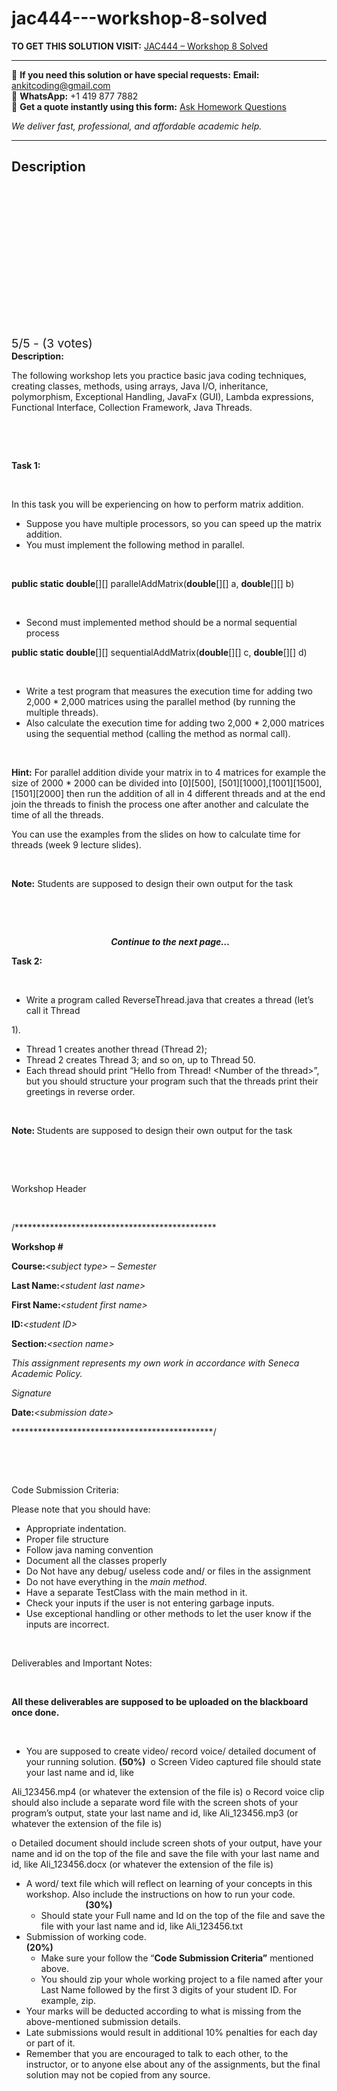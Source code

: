 # jac444---workshop-8-solved
**TO GET THIS SOLUTION VISIT:** [JAC444 – Workshop 8 Solved](https://www.ankitcodinghub.com/product/jac444-workshop-8-solved/)


---

📩 **If you need this solution or have special requests:** **Email:** ankitcoding@gmail.com  
📱 **WhatsApp:** +1 419 877 7882  
📄 **Get a quote instantly using this form:** [Ask Homework Questions](https://www.ankitcodinghub.com/services/ask-homework-questions/)

*We deliver fast, professional, and affordable academic help.*

---

<h2>Description</h2>



<div class="kk-star-ratings kksr-auto kksr-align-center kksr-valign-top" data-payload="{&quot;align&quot;:&quot;center&quot;,&quot;id&quot;:&quot;77095&quot;,&quot;slug&quot;:&quot;default&quot;,&quot;valign&quot;:&quot;top&quot;,&quot;ignore&quot;:&quot;&quot;,&quot;reference&quot;:&quot;auto&quot;,&quot;class&quot;:&quot;&quot;,&quot;count&quot;:&quot;3&quot;,&quot;legendonly&quot;:&quot;&quot;,&quot;readonly&quot;:&quot;&quot;,&quot;score&quot;:&quot;5&quot;,&quot;starsonly&quot;:&quot;&quot;,&quot;best&quot;:&quot;5&quot;,&quot;gap&quot;:&quot;4&quot;,&quot;greet&quot;:&quot;Rate this product&quot;,&quot;legend&quot;:&quot;5\/5 - (3 votes)&quot;,&quot;size&quot;:&quot;24&quot;,&quot;title&quot;:&quot;JAC444&nbsp;- Workshop 8 Solved&quot;,&quot;width&quot;:&quot;138&quot;,&quot;_legend&quot;:&quot;{score}\/{best} - ({count} {votes})&quot;,&quot;font_factor&quot;:&quot;1.25&quot;}">

<div class="kksr-stars">

<div class="kksr-stars-inactive">
            <div class="kksr-star" data-star="1" style="padding-right: 4px">


<div class="kksr-icon" style="width: 24px; height: 24px;"></div>
        </div>
            <div class="kksr-star" data-star="2" style="padding-right: 4px">


<div class="kksr-icon" style="width: 24px; height: 24px;"></div>
        </div>
            <div class="kksr-star" data-star="3" style="padding-right: 4px">


<div class="kksr-icon" style="width: 24px; height: 24px;"></div>
        </div>
            <div class="kksr-star" data-star="4" style="padding-right: 4px">


<div class="kksr-icon" style="width: 24px; height: 24px;"></div>
        </div>
            <div class="kksr-star" data-star="5" style="padding-right: 4px">


<div class="kksr-icon" style="width: 24px; height: 24px;"></div>
        </div>
    </div>

<div class="kksr-stars-active" style="width: 138px;">
            <div class="kksr-star" style="padding-right: 4px">


<div class="kksr-icon" style="width: 24px; height: 24px;"></div>
        </div>
            <div class="kksr-star" style="padding-right: 4px">


<div class="kksr-icon" style="width: 24px; height: 24px;"></div>
        </div>
            <div class="kksr-star" style="padding-right: 4px">


<div class="kksr-icon" style="width: 24px; height: 24px;"></div>
        </div>
            <div class="kksr-star" style="padding-right: 4px">


<div class="kksr-icon" style="width: 24px; height: 24px;"></div>
        </div>
            <div class="kksr-star" style="padding-right: 4px">


<div class="kksr-icon" style="width: 24px; height: 24px;"></div>
        </div>
    </div>
</div>


<div class="kksr-legend" style="font-size: 19.2px;">
            5/5 - (3 votes)    </div>
    </div>
<strong>Description:</strong>

The following workshop lets you practice basic java coding techniques, creating classes, methods, using arrays, Java I/O, inheritance, polymorphism, Exceptional Handling, JavaFx (GUI), Lambda expressions, Functional Interface, Collection Framework, Java Threads.

&nbsp;

<strong>&nbsp;</strong>

<strong>Task 1:&nbsp; </strong>

<strong>&nbsp;</strong>

In this task you will be experiencing on how to perform matrix addition.

<ul>
<li>Suppose you have multiple processors, so you can speed up the matrix addition.</li>
<li>You must implement the following method in parallel.</li>
</ul>
&nbsp;

<strong>public static double</strong>[][] parallelAddMatrix(<strong>double</strong>[][] a, <strong>double</strong>[][] b)

&nbsp;

<ul>
<li>Second must implemented method should be a normal sequential process</li>
</ul>
<strong>public static double</strong>[][] sequentialAddMatrix(<strong>double</strong>[][] c, <strong>double</strong>[][] d)

&nbsp;

<ul>
<li>Write a test program that measures the execution time for adding two 2,000 * 2,000 matrices using the parallel method (by running the multiple threads).</li>
<li>Also calculate the execution time for adding two 2,000 * 2,000 matrices using the sequential method (calling the method as normal call).</li>
</ul>
&nbsp;

<strong>Hint:</strong> For parallel addition divide your matrix in to 4 matrices for example the size of 2000 * 2000 can be divided into [0][500], [501][1000],[1001][1500],[1501][2000] then run the addition of all in 4 different threads and at the end join the threads to finish the process one after another and calculate the time of all the threads.

You can use the examples from the slides on how to calculate time for threads (week 9 lecture slides).

&nbsp;

<strong>Note:</strong> Students are supposed to design their own output for the task

<strong>&nbsp;</strong>

<strong>&nbsp;</strong>

<strong><em>&nbsp;&nbsp;&nbsp;&nbsp;&nbsp;&nbsp;&nbsp;&nbsp;&nbsp;&nbsp;&nbsp; &nbsp;&nbsp;&nbsp;&nbsp;&nbsp;&nbsp;&nbsp;&nbsp;&nbsp;&nbsp;&nbsp; &nbsp;&nbsp;&nbsp;&nbsp;&nbsp;&nbsp;&nbsp;&nbsp;&nbsp;&nbsp;&nbsp; &nbsp;&nbsp;&nbsp;&nbsp;&nbsp;&nbsp;&nbsp;&nbsp;&nbsp;&nbsp;&nbsp; Continue to the next page… </em></strong>

<strong>Task 2:&nbsp; </strong>

<strong>&nbsp;</strong>

<ul>
<li>Write a program called ReverseThread.java that creates a thread (let’s call it Thread</li>
</ul>
1).

<ul>
<li>Thread 1 creates another thread (Thread 2);</li>
<li>Thread 2 creates Thread 3; and so on, up to Thread 50.</li>
<li>Each thread should print “Hello from Thread! &lt;Number of the thread&gt;”, but you should structure your program such that the threads print their greetings in reverse order.</li>
</ul>
<strong>&nbsp;</strong>

<strong>Note: </strong>Students are supposed to design their own output for the task

&nbsp;

&nbsp;

Workshop Header

&nbsp;

/**********************************************

<strong>Workshop #&nbsp; </strong>

<strong>Course:</strong><em>&lt;subject type&gt; – Semester </em>

<strong>Last Name:</strong><em>&lt;student last name&gt; </em>

<strong>First Name:</strong><em>&lt;student first name&gt; </em>

<strong>ID:</strong><em>&lt;student ID&gt; </em>

<strong>Section:</strong><em>&lt;section name&gt; </em>

<em>This assignment represents my own work in accordance with Seneca Academic Policy. </em>

<em>Signature </em>

<strong>Date:</strong><em>&lt;submission date&gt; </em>

**********************************************/

&nbsp;

<strong>&nbsp;</strong>

Code Submission Criteria:

Please note that you should have:

<ul>
<li>Appropriate indentation.</li>
<li>Proper file structure</li>
<li>Follow java naming convention</li>
<li>Document all the classes properly</li>
<li>Do Not have any debug/ useless code and/ or files in the assignment</li>
<li>Do not have everything in the <em>main method</em>.</li>
<li>Have a separate TestClass with the main method in it.</li>
<li>Check your inputs if the user is not entering garbage inputs.</li>
<li>Use exceptional handling or other methods to let the user know if the inputs are incorrect.</li>
</ul>
&nbsp;

Deliverables and Important Notes:

&nbsp;

<strong>All these deliverables are supposed to be uploaded on the blackboard once done. </strong>

<strong>&nbsp;</strong>

<ul>
<li>You are supposed to create video/ record voice/ detailed document of your running solution. <strong>(50%)</strong>&nbsp; o Screen Video captured file should state your last name and id, like</li>
</ul>
Ali_123456.mp4 (or whatever the extension of the file is) o Record voice clip should also include a separate word file with the screen shots of your program’s output, state your last name and id, like Ali_123456.mp3 (or whatever the extension of the file is)

o Detailed document should include screen shots of your output, have your name and id on the top of the file and save the file with your last name and id, like Ali_123456.docx (or whatever the extension of the file is)

<ul>
<li>A word/ text file which will reflect on learning of your concepts in this workshop. Also include the instructions on how to run your code. &nbsp;&nbsp;&nbsp;&nbsp;&nbsp;&nbsp;&nbsp; &nbsp;&nbsp;&nbsp;&nbsp;&nbsp;&nbsp;&nbsp;&nbsp;&nbsp;&nbsp;&nbsp; &nbsp;&nbsp;&nbsp;&nbsp;&nbsp;&nbsp;&nbsp;&nbsp;&nbsp;&nbsp;&nbsp; <strong>(30%)</strong>
<ul>
<li>Should state your Full name and Id on the top of the file and save the file with your last name and id, like Ali_123456.txt</li>
</ul>
</li>
<li>Submission of working code. &nbsp;&nbsp;&nbsp;&nbsp;&nbsp;&nbsp;&nbsp;&nbsp;&nbsp;&nbsp;&nbsp; &nbsp;&nbsp;&nbsp;&nbsp;&nbsp;&nbsp;&nbsp;&nbsp;&nbsp;&nbsp;&nbsp; &nbsp;&nbsp;&nbsp;&nbsp;&nbsp;&nbsp;&nbsp;&nbsp;&nbsp;&nbsp;&nbsp; &nbsp;&nbsp;&nbsp;&nbsp;&nbsp;&nbsp;&nbsp;&nbsp;&nbsp;&nbsp;&nbsp; &nbsp;&nbsp;&nbsp;&nbsp;&nbsp;&nbsp;&nbsp;&nbsp;&nbsp;&nbsp;&nbsp; &nbsp;&nbsp;&nbsp;&nbsp;&nbsp;&nbsp;&nbsp;&nbsp;&nbsp;&nbsp;&nbsp; <strong>(20%)</strong>
<ul>
<li>Make sure your follow the “<strong>Code Submission Criteria”</strong> mentioned above.</li>
<li>You should zip your whole working project to a file named after your Last Name followed by the first 3 digits of your student ID. For example, zip.</li>
</ul>
</li>
<li>Your marks will be deducted according to what is missing from the above-mentioned submission details.</li>
<li>Late submissions would result in additional 10% penalties for each day or part of it.</li>
<li>Remember that you are encouraged to talk to each other, to the instructor, or to anyone else about any of the assignments, but the final solution may not be copied from any source.</li>
</ul>
&nbsp;
